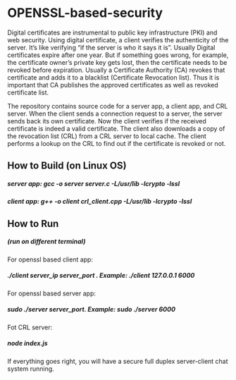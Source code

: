 # OPENSSL-based-security

Digital certificates are instrumental to public key infrastructure (PKI) and web security. Using digital certificate, a client verifies the authenticity of the server. It’s like verifying “if the server is who it says it is”. Usually Digital certificates expire after one year. But if something goes wrong, for example, the certificate owner’s private key gets lost, then the certificate needs to be revoked before expiration. Usually a Certificate Authority (CA) revokes that certificate and adds it to a blacklist (Certificate Revocation list). Thus it is important that CA publishes the approved certificates as well as revoked certificate list.

The repository contains source code for a server app, a client app, and CRL server. When the client sends a connection request to a server, the server sends back its own certificate. Now the client verifies if the received certificate is indeed a valid certificate. The client also downloads a copy of the revocation list (CRL) from a CRL server to local cache. The client performs a lookup on the CRL to find out if the certificate is revoked or not.

## How to Build (on Linux OS)
##### server app: gcc -o server server.c -L/usr/lib -lcrypto -lssl  
##### client app: g++ -o client crl_client.cpp -L/usr/lib -lcrypto -lssl    

## How to Run 
##### (run on different terminal)  
For openssl based client app: 
##### ./client server_ip server_port . Example: ./client 127.0.0.1 6000  
For openssl based server app: 
##### sudo ./server server_port. Example: sudo ./server 6000  
Fot CRL server: 
##### node index.js  

If everything goes right, you will have a secure full duplex server-client chat system running.
